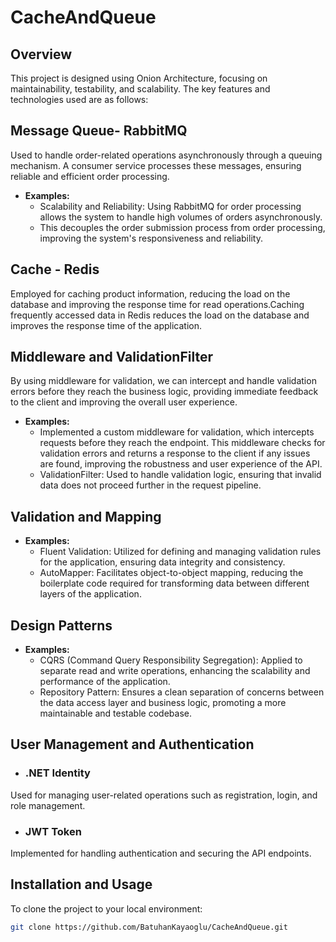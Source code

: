 # CacheAndQueue

## Overview
This project is designed using Onion Architecture, focusing on maintainability, testability, and scalability. The key features and technologies used are as follows:

## Message Queue- RabbitMQ 
Used to handle order-related operations asynchronously through a queuing mechanism. A consumer service processes these messages, ensuring reliable and efficient order processing.

- **Examples:**
  - Scalability and Reliability: Using RabbitMQ for order processing allows the system to handle high volumes of orders asynchronously. 
  - This decouples the order submission process from order processing, improving the system's responsiveness and reliability.


## Cache - Redis
Employed for caching product information, reducing the load on the database and improving the response time for read operations.Caching frequently accessed data in Redis reduces the load on the database and improves the response time of the application.

## Middleware and ValidationFilter
By using middleware for validation, we can intercept and handle validation errors before they reach the business logic, providing immediate feedback to the client and improving the overall user experience.

- **Examples:**
  - Implemented a custom middleware for validation, which intercepts requests before they reach the endpoint. This middleware checks for validation errors and returns a response to the client if any issues are found, improving the robustness and user experience of the API.
  - ValidationFilter: Used to handle validation logic, ensuring that invalid data does not proceed further in the request pipeline.

## Validation and Mapping
- **Examples:**
  - Fluent Validation: Utilized for defining and managing validation rules for the application, ensuring data integrity and consistency.
  - AutoMapper: Facilitates object-to-object mapping, reducing the boilerplate code required for transforming data between different layers of the application.


## Design Patterns
- **Examples:**
  - CQRS (Command Query Responsibility Segregation): Applied to separate read and write operations, enhancing the scalability and performance of the application.
  - Repository Pattern: Ensures a clean separation of concerns between the data access layer and business logic, promoting a more maintainable and testable codebase.

## User Management and Authentication

  - ### .NET Identity
 Used for managing user-related operations such as registration, login, and role management.
  - ### JWT Token
Implemented for handling authentication and securing the API endpoints.


## Installation and Usage

To clone the project to your local environment:

```bash
git clone https://github.com/BatuhanKayaoglu/CacheAndQueue.git
